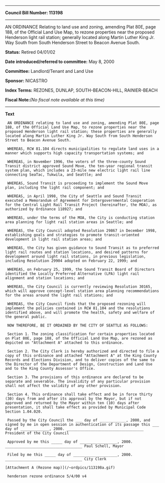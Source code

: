 

********

**Council Bill Number: 113198**
********

 AN ORDINANCE Relating to land use and zoning, amending Plat 80E, page 188, of the Official Land Use Map, to rezone properties near the proposed Henderson light rail station; generally located along Martin Luther King Jr. Way South from South Henderson Street to Beacon Avenue South.

**Status:** Retired 04/01/02
   
   
**Date introduced/referred to committee:** May 8, 2000
   
**Committee:** Landlord/Tenant and Land Use
   
**Sponsor:** NICASTRO
   
   
**Index Terms:** REZONES, DUNLAP, SOUTH-BEACON-HILL, RAINIER-BEACH

**Fiscal Note:**_(No fiscal note available at this time)_

********

**Text**
   
```
 AN ORDINANCE relating to land use and zoning, amending Plat 80E, page 188, of the Official Land Use Map, to rezone properties near the proposed Henderson light rail station; these properties are generally located along Martin Luther King Jr. Way South from South Henderson Street to Beacon Avenue South.

 WHEREAS, RCW 81.104 directs municipalities to regulate land uses in a manner which supports high capacity transportation systems; and

 WHEREAS, in November 1996, the voters of the three-county Sound Transit district approved Sound Move, the ten-year regional transit system plan, which includes a 23-mile new electric light rail line connecting SeaTac, Tukwila, and Seattle; and

 WHEREAS, Sound Transit is proceeding to implement the Sound Move plan, including the light rail component; and

 WHEREAS, in April 1998, the City of Seattle and Sound Transit executed a Memorandum of Agreement for Intergovernmental Cooperation for the Central Light Rail Transit Project (hereinafter, the MOA), as authorized by Ordinance 118927; and

 WHEREAS, under the terms of the MOA, the City is conducting station area planning for light rail station areas in Seattle; and

 WHEREAS, the City Council adopted Resolution 29867 in December 1998, establishing goals and strategies to promote transit-oriented development in light rail station areas; and

 WHEREAS, the City has given guidance to Sound Transit as to preferred light rail routes and station locations, and desired patterns for development around light rail stations, in previous legislation, including Resolution 29904 adopted on February 22, 1999; and

 WHEREAS, on February 25, 1999, the Sound Transit Board of Directors identified the Locally Preferred Alternative (LPA) light rail alignment and station locations; and

 WHEREAS, the City Council is currently reviewing Resolution 30165, which will approve concept-level station area planning recommendations for the areas around the light rail stations; and

 WHEREAS, the City Council finds that the proposed rezoning will implement the policies contained in RCW 81.104 and the resolutions identified above, and will promote the health, safety and welfare of the general public.

 NOW THEREFORE, BE IT ORDAINED BY THE CITY OF SEATTLE AS FOLLOWS:

 Section 1. The zoning classification for certain properties located on Plat 80E, page 188, of the Official Land Use Map, are rezoned as depicted on "Attachment A" attached to this ordinance.

 Section 2. The City Clerk is hereby authorized and directed to file a copy of this ordinance and attached "Attachment A" at the King County Records and Elections Division, and to deliver copies of the same to the Director of the Department of Design, Construction and Land Use and to the King County Assessor's Office.

 Section 3. The provisions of this ordinance are declared to be separate and severable. The invalidity of any particular provision shall not affect the validity of any other provision.

 Section 4. This ordinance shall take effect and be in force thirty (30) days from and after its approval by the Mayor, but if not approved and returned by the Mayor within ten (10) days after presentation, it shall take effect as provided by Municipal Code Section 1.04.020.

 Passed by the City Council the ___ day of ____________, 2000, and signed by me in open session in authentication of its passage this ___ day of _____________, 2000. ___________________________________ President of the City Council

 Approved by me this _____ day of _________________, 2000. ___________________________________ Paul Schell, Mayor

 Filed by me this _____ day of ____________________, 2000. ___________________________________ City Clerk

[Attachment A (Rezone map)](/~ordpics/113198a.gif)

 henderson rezone ordinance 5/4/00 v4

```
